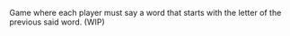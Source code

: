 Game where each player must say a word that starts with the letter of the previous said word. (WIP)
